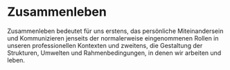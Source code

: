 # Zusammenleben
Zusammenleben bedeutet für uns erstens, das persönliche Miteinandersein und Kommunizieren jenseits der normalerweise eingenommenen Rollen in unseren professionellen Kontexten und zweitens, die Gestaltung der Strukturen, Umwelten und Rahmenbedingungen, in denen wir arbeiten und leben.
